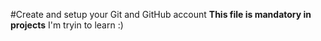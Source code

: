 #Create and setup your Git and GitHub account
**This file is mandatory in projects**
I'm tryin to learn :) 
